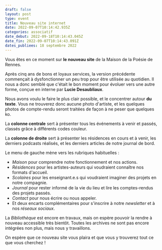 ```yaml
---
draft: false
layout: post
type: event
title: Nouveau site internet
date: 2022-09-07T10:14:42.935Z
categories: associatif
date_debut: 2022-09-18T10:14:43.045Z
date_fin: 2022-09-07T10:14:43.091Z
dates_publiees: 18 septembre 2022
---
```

Vous êtes en ce moment sur **le nouveau site** de la Maison de la Poésie de Rennes.

Après cinq ans de bons et loyaux services, la version précédente commençait à dysfonctionner un peu trop pour être utilisée au quotidien. Il nous a donc semblé que c'était le bon moment pour évoluer vers une autre forme, conçue en interne par **Lucie Desaubliaux**.

Nous avons voulu le faire le plus clair possible, et le concentrer autour **du texte**. Vous ne trouverez donc aucune photo d'artiste, et les quelques photos de compte-rendu seront traitées de façon à ne peser que quelques ko.

La **colonne centrale** sert à présenter tous les événements à venir et passés, classés grâce à différents codes couleur.

La **colonne de droite** sert à présenter les résidences en cours et à venir, les derniers podcasts réalisés, et les derniers articles de notre journal de bord.

Le menu de gauche mène vers les rubriques habituelles :

* *Maison* pour comprendre notre fonctionnement et nos actions.
* *Résidences* pour les artistes-auteurs qui voudraient connaître nos formats d'accueil.
* *Scolaires* pour les enseignant.e.s qui voudraient imaginer des projets en notre compagnie.
* *Journal* pour rester informé de la vie du lieu et lire les comptes-rendus des projets passés.
* *Contact* pour nous écrire ou nous appeler.
* Et deux encarts complémentaires pour s'inscrire à notre *newsletter* et à nos *réseaux sociaux*.

La *Bibliothèque* est encore en travaux, mais on espère pouvoir la rendre à nouveau accessible très bientôt. Toutes les archives ne sont pas encore intégrées non plus, mais nous y travaillons.

On espère que ce nouveau site vous plaira et que vous y trouverez tout ce que vous cherchez !